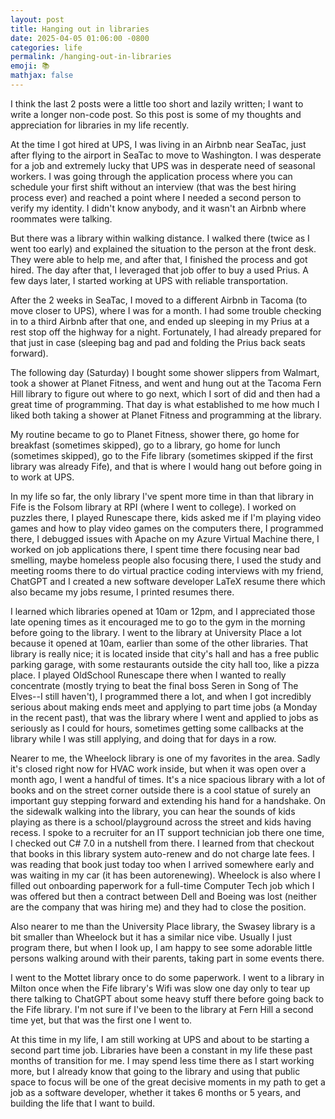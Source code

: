 ```yaml
---
layout: post
title: Hanging out in libraries
date: 2025-04-05 01:06:00 -0800
categories: life
permalink: /hanging-out-in-libraries
emoji: 📚
mathjax: false
---
```


I think the last 2 posts were a little too short and lazily written; I want to write a longer non-code post. So this post is some of my thoughts and appreciation for libraries in my life recently.

At the time I got hired at UPS, I was living in an Airbnb near SeaTac, just after flying to the airport in SeaTac to move to Washington. I was desperate for a job and extremely lucky that UPS was in desperate need of seasonal workers. I was going through the application process where you can schedule your first shift without an interview (that was the best hiring process ever) and reached a point where I needed a second person to verify my identity. I didn't know anybody, and it wasn't an Airbnb where roommates were talking.

But there was a library within walking distance. I walked there (twice as I went too early) and explained the situation to the person at the front desk. They were able to help me, and after that, I finished the process and got hired. The day after that, I leveraged that job offer to buy a used Prius. A few days later, I started working at UPS with reliable transportation.

After the 2 weeks in SeaTac, I moved to a different Airbnb in Tacoma (to move closer to UPS), where I was for a month. I had some trouble checking in to a third Airbnb after that one, and ended up sleeping in my Prius at a rest stop off the highway for a night. Fortunately, I had already prepared for that just in case (sleeping bag and pad and folding the Prius back seats forward).

The following day (Saturday) I bought some shower slippers from Walmart, took a shower at Planet Fitness, and went and hung out at the Tacoma Fern Hill library to figure out where to go next, which I sort of did and then had a great time of programming. That day is what established to me how much I liked both taking a shower at Planet Fitness and programming at the library.

My routine became to go to Planet Fitness, shower there, go home for breakfast (sometimes skipped), go to a library, go home for lunch (sometimes skipped), go to the Fife library (sometimes skipped if the first library was already Fife), and that is where I would hang out before going in to work at UPS. 

In my life so far, the only library I've spent more time in than that library in Fife is the Folsom library at RPI (where I went to college). I worked on puzzles there, I played Runescape there, kids asked me if I'm playing video games and how to play video games on the computers there, I programmed there, I debugged issues with Apache on my Azure Virtual Machine there, I worked on job applications there, I spent time there focusing near bad smelling, maybe homeless people also focusing there, I used the study and meeting rooms there to do virtual practice coding interviews with my friend, ChatGPT and I created a new software developer LaTeX resume there which also became my jobs resume, I printed resumes there.

I learned which libraries opened at 10am or 12pm, and I appreciated those late opening times as it encouraged me to go to the gym in the morning before going to the library. I went to the library at University Place a lot because it opened at 10am, earlier than some of the other libraries. That library is really nice; it is located inside that city's hall and has a free public parking garage, with some restaurants outside the city hall too, like a pizza place. I played OldSchool Runescape there when I wanted to really concentrate (mostly trying to beat the final boss Seren in Song of The Elves--I still haven't), I programmed there a lot, and when I got incredibly serious about making ends meet and applying to part time jobs (a Monday in the recent past), that was the library where I went and applied to jobs as seriously as I could for hours, sometimes getting some callbacks at the library while I was still applying, and doing that for days in a row.

Nearer to me, the Wheelock library is one of my favorites in the area. Sadly it's closed right now for HVAC work inside, but when it was open over a month ago, I went a handful of times. It's a nice spacious library with a lot of books and on the street corner outside there is a cool statue of surely an important guy stepping forward and extending his hand for a handshake. On the sidewalk walking into the library, you can hear the sounds of kids playing as there is a school/playground across the street and kids having recess. I spoke to a recruiter for an IT support technician job there one time, I checked out C# 7.0 in a nutshell from there. I learned from that checkout that books in this library system auto-renew and do not charge late fees. I was reading that book just today too when I arrived somewhere early and was waiting in my car (it has been autorenewing). Wheelock is also where I filled out onboarding paperwork for a full-time Computer Tech job which I was offered but then a contract between Dell and Boeing was lost (neither are the company that was hiring me) and they had to close the position.

Also nearer to me than the University Place library, the Swasey library is a bit smaller than Wheelock but it has a similar nice vibe. Usually I just program there, but when I look up, I am happy to see some adorable little persons walking around with their parents, taking part in some events there.

I went to the Mottet library once to do some paperwork. I went to a library in Milton once when the Fife library's Wifi was slow one day only to tear up there talking to ChatGPT about some heavy stuff there before going back to the Fife library. I'm not sure if I've been to the library at Fern Hill a second time yet, but that was the first one I went to.

At this time in my life, I am still working at UPS and about to be starting a second part time job. Libraries have been a constant in my life these past months of transition for me. I may spend less time there as I start working more, but I already know that going to the library and using that public space to focus will be one of the great decisive moments in my path to get a job as a software developer, whether it takes 6 months or 5 years, and building the life that I want to build.

